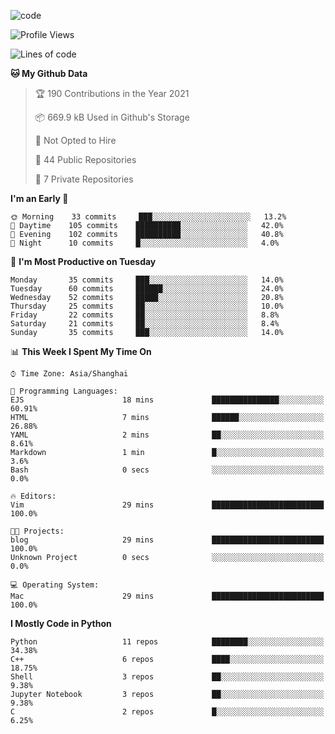 
<!--
**liuyaanng/liuyaanng** is a ✨ _special_ ✨ repository because its `README.md` (this file) appears on your GitHub profile.

Here are some ideas to get you started:

- 🔭 I’m currently working on ...
- 🌱 I’m currently learning ...
- 👯 I’m looking to collaborate on ...
- 🤔 I’m looking for help with ...
- 💬 Ask me about ...
- 📫 How to reach me: ...
- 😄 Pronouns: ...
- ⚡ Fun fact: ...
-->


![code](https://cdn.jsdelivr.net/gh/liuyaanng/liuyaanng@1.0/code.gif) 

<!--START_SECTION:waka-->
![Profile Views](http://img.shields.io/badge/Profile%20Views-1-blue)

![Lines of code](https://img.shields.io/badge/From%20Hello%20World%20I%27ve%20Written-5.3%20million%20lines%20of%20code-blue)

**🐱 My Github Data** 

> 🏆 190 Contributions in the Year 2021
 > 
> 📦 669.9 kB Used in Github's Storage 
 > 
> 🚫 Not Opted to Hire
 > 
> 📜 44 Public Repositories 
 > 
> 🔑 7 Private Repositories  
 > 
**I'm an Early 🐤** 

```text
🌞 Morning    33 commits     ███░░░░░░░░░░░░░░░░░░░░░░   13.2% 
🌆 Daytime    105 commits    ██████████░░░░░░░░░░░░░░░   42.0% 
🌃 Evening    102 commits    ██████████░░░░░░░░░░░░░░░   40.8% 
🌙 Night      10 commits     █░░░░░░░░░░░░░░░░░░░░░░░░   4.0%

```
📅 **I'm Most Productive on Tuesday** 

```text
Monday       35 commits     ███░░░░░░░░░░░░░░░░░░░░░░   14.0% 
Tuesday      60 commits     ██████░░░░░░░░░░░░░░░░░░░   24.0% 
Wednesday    52 commits     █████░░░░░░░░░░░░░░░░░░░░   20.8% 
Thursday     25 commits     ██░░░░░░░░░░░░░░░░░░░░░░░   10.0% 
Friday       22 commits     ██░░░░░░░░░░░░░░░░░░░░░░░   8.8% 
Saturday     21 commits     ██░░░░░░░░░░░░░░░░░░░░░░░   8.4% 
Sunday       35 commits     ███░░░░░░░░░░░░░░░░░░░░░░   14.0%

```


📊 **This Week I Spent My Time On** 

```text
⌚︎ Time Zone: Asia/Shanghai

💬 Programming Languages: 
EJS                      18 mins             ███████████████░░░░░░░░░░   60.91% 
HTML                     7 mins              ██████░░░░░░░░░░░░░░░░░░░   26.88% 
YAML                     2 mins              ██░░░░░░░░░░░░░░░░░░░░░░░   8.61% 
Markdown                 1 min               █░░░░░░░░░░░░░░░░░░░░░░░░   3.6% 
Bash                     0 secs              ░░░░░░░░░░░░░░░░░░░░░░░░░   0.0%

🔥 Editors: 
Vim                      29 mins             █████████████████████████   100.0%

🐱‍💻 Projects: 
blog                     29 mins             █████████████████████████   100.0% 
Unknown Project          0 secs              ░░░░░░░░░░░░░░░░░░░░░░░░░   0.0%

💻 Operating System: 
Mac                      29 mins             █████████████████████████   100.0%

```

**I Mostly Code in Python** 

```text
Python                   11 repos            ████████░░░░░░░░░░░░░░░░░   34.38% 
C++                      6 repos             ████░░░░░░░░░░░░░░░░░░░░░   18.75% 
Shell                    3 repos             ██░░░░░░░░░░░░░░░░░░░░░░░   9.38% 
Jupyter Notebook         3 repos             ██░░░░░░░░░░░░░░░░░░░░░░░   9.38% 
C                        2 repos             █░░░░░░░░░░░░░░░░░░░░░░░░   6.25%

```



<!--END_SECTION:waka-->

